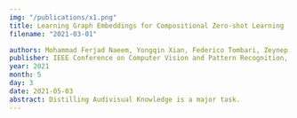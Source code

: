 ```yaml
---
img: "/publications/x1.png"
title: Learning Graph Embeddings for Compositional Zero-shot Learning
filename: "2021-03-01"

authors: Mohammad Ferjad Naeem, Yongqin Xian, Federico Tombari, Zeynep Akata
publisher: IEEE Conference on Computer Vision and Pattern Recognition, CVPR
year: 2021
month: 5
day: 3
date: 2021-05-03
abstract: Distilling Audivisual Knowledge is a major task.
---
```

